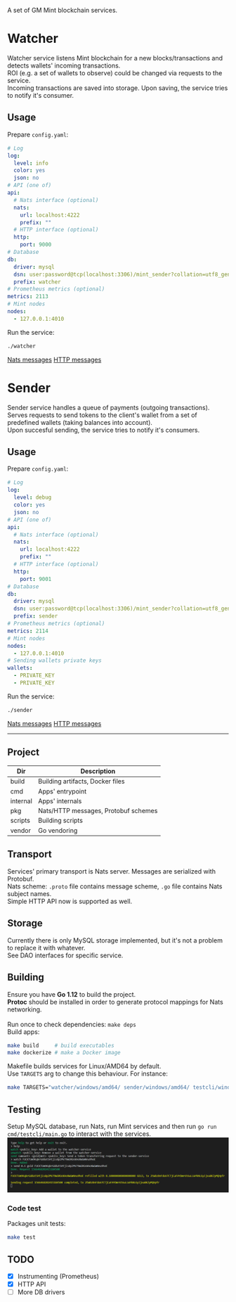 A set of GM Mint blockchain services.



# Watcher

Watcher service listens Mint blockchain for a new blocks/transactions and detects wallets' incoming transactions. \
ROI (e.g. a set of wallets to observe) could be changed via requests to the service. \
Incoming transactions are saved into storage. Upon saving, the service tries to notify it's consumer.

## Usage

Prepare `config.yaml`:
```yaml
# Log
log:
  level: info
  color: yes
  json: no
# API (one of)
api:
  # Nats interface (optional)
  nats:
    url: localhost:4222
    prefix: ""
  # HTTP interface (optional)
  http:
    port: 9000
# Database
db:
  driver: mysql
  dsn: user:password@tcp(localhost:3306)/mint_sender?collation=utf8_general_ci&timeout=10s&readTimeout=60s&writeTimeout=60s
  prefix: watcher
# Prometheus metrics (optional)
metrics: 2113
# Mint nodes
nodes:
  - 127.0.0.1:4010
```

Run the service:
```sh
./watcher
```

[Nats messages](pkg/watcher/nats/wallet/README.md)
[HTTP messages](pkg/watcher/http/README.md)



# Sender

Sender service handles a queue of payments (outgoing transactions). \
Serves requests to send tokens to the client's wallet from a set of predefined wallets (taking balances into account). \
Upon succesful sending, the service tries to notify it's consumers.

## Usage

Prepare `config.yaml`:
```yaml
# Log
log:
  level: debug
  color: yes
  json: no
# API (one of)
api:
  # Nats interface (optional)
  nats:
    url: localhost:4222
    prefix: ""
  # HTTP interface (optional)
  http:
    port: 9001
# Database
db:
  driver: mysql
  dsn: user:password@tcp(localhost:3306)/mint_sender?collation=utf8_general_ci&timeout=10s&readTimeout=60s&writeTimeout=60s
  prefix: sender
# Prometheus metrics (optional)
metrics: 2114
# Mint nodes
nodes:
  - 127.0.0.1:4010
# Sending wallets private keys
wallets:
  - PRIVATE_KEY
  - PRIVATE_KEY
```

Run the service:
```sh
./sender
```

[Nats messages](pkg/sender/nats/sender/README.md)
[HTTP messages](pkg/sender/http/README.md)



---



## Project

| Dir | Description |
| --- | ----------- |
| build    | Building artifacts, Docker files |
| cmd      | Apps' entrypoint |
| internal | Apps' internals |
| pkg      | Nats/HTTP messages, Protobuf schemes |
| scripts  | Building scripts |
| vendor   | Go vendoring |



## Transport

Services' primary transport is Nats server. Messages are serialized with Protobuf. \
Nats scheme: `.proto` file contains message scheme, `.go` file contains Nats subject names. \
Simple HTTP API now is supported as well.



## Storage

Currently there is only MySQL storage implemented, but it's not a problem to replace it with whatever. \
See DAO interfaces for specific service.



## Building

Ensure you have **Go 1.12** to build the project. \
**Protoc** should be installed in order to generate protocol mappings for Nats networking. \
\
Run once to check dependencies: `make deps` \
Build apps:
```sh
make build     # build executables
make dockerize # make a Docker image
```
Makefile builds services for Linux/AMD64 by default. \
Use `TARGETS` arg to change this behaviour. For instance:
```sh
make TARGETS="watcher/windows/amd64/ sender/windows/amd64/ testcli/windows/amd64"
```



## Testing

Setup MySQL database, run Nats, run Mint services and then run `go run cmd/testcli/main.go` to interact with the services. \
![Test Cli](docs/testcli.png)

### Code test
Packages unit tests:
```sh
make test
```



## TODO

- [x] Instrumenting (Prometheus)
- [x] HTTP API
- [ ] More DB drivers 
